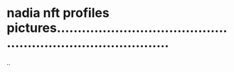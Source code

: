 # nadia nft profiles pictures................................................................................
..
